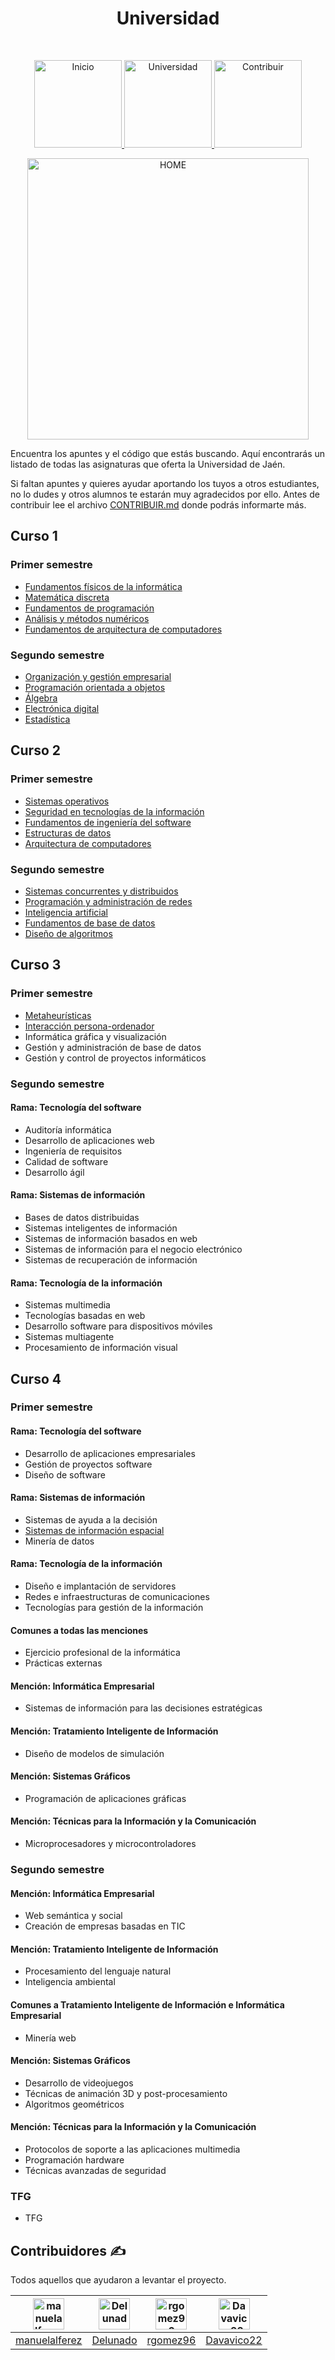 <h1 align="center"> Universidad </h1> <br>
<p align="center">
          <a 		href="../README.md">
  <img alt="Inicio" title="Inicio" src="../imagenes/boton-inicio.png" width="140">
  </a>
      <a 		href="./">
  <img alt="Universidad" title="Universidad" src="../imagenes/boton-universidad.png" width="140">
  </a>
        <a 		href="../doc/CONTRIBUIR.md">
  <img alt="Contribuir" title="Contribuir" src="../imagenes/boton-contribuir.png" width="140">
  </a>
</p>
<p align="center">
    <img alt="HOME" title="HOME" src="../imagenes/universidad.png" width="450">
</p>





Encuentra los apuntes y el código que estás buscando. Aquí encontrarás un listado de todas las asignaturas que oferta la Universidad de Jaén.

 Si faltan apuntes y quieres ayudar aportando los tuyos a otros estudiantes, no lo dudes y otros alumnos te estarán muy agradecidos por ello. Antes de contribuir lee el archivo [CONTRIBUIR.md](https://github.com/Stuja/stuja/blob/master/doc/CONTRIBUIR.md) donde podrás informarte más.



## Curso 1 



### Primer semestre

- [Fundamentos físicos de la informática](Curso%201/1º%20Cuatrimestre/Fundamentos%20Físicos%20de%20la%20Informática)
- [Matemática discreta](Curso%201/1º%20Cuatrimestre/Matemática%20Discreta)
- [Fundamentos de programación](Curso%201/1º%20Cuatrimestre/Fundamentos%20de%20la%20programación)
- [Análisis y métodos numéricos](Curso%201/1º%20Cuatrimestre/Análisis%20y%20Métodos%20Numéricos)
- [Fundamentos de arquitectura de computadores](Curso%201/1º%20Cuatrimestre/Fundamentos%20de%20Arquitectura%20de%20Computadores)



### Segundo semestre

- [Organización y gestión empresarial ](Curso%201/2º%20Cuatrimestre/Organización%20y%20Gestión%20Empresarial)
- [Programación orientada a objetos](Curso%201/2º%20Cuatrimestre/Programación%20Orientada%20a%20Objetos) 
- [Álgebra](Curso%201/2º%20Cuatrimestre/Álgebra) 
- [Electrónica digital](Curso%201/2º%20Cuatrimestre/Electrónica%20Digital) 
- [Estadística](Curso%201/2º%20Cuatrimestre/Estadística)



## Curso 2



### Primer semestre

- [Sistemas operativos](Curso%202/1º%20Cuatrimestre/Sistemas%20Operativos)
- [Seguridad en tecnologías de la información](Curso%202/1º%20Cuatrimestre/Seguridad%20en%20Tecnologías%20de%20la%20Información)
- [Fundamentos de ingeniería del software](Curso%202/1º%20Cuatrimestre/Fundamentos%20de%20Ingeniería%20del%20Software)
- [Estructuras de datos](Curso%202/1º%20Cuatrimestre/Estructuras%20de%20datos) 
- [Arquitectura de computadores](Curso%202/1º%20Cuatrimestre/Arquitectura%20de%20Computadores)



### Segundo semestre

- [Sistemas concurrentes y distribuidos](Curso%202/2º%20Cuatrimestre/Sistemas%20concurrentes%20y%20distribuidos) 
- [Programación y administración de redes](Curso%202/2º%20Cuatrimestre/Programación%20y%20Administración%20de%20Redes)
- [Inteligencia artificial](Curso%202/2º%20Cuatrimestre/Inteligencia%20Artificial) 
- [Fundamentos de base de datos](Curso%202/2º%20Cuatrimestre/Fundamentos%20de%20bases%20de%20datos) 
- [Diseño de algoritmos ](Curso%202/2º%20Cuatrimestre/Diseño%20de%20algoritmos)



## Curso 3



### Primer semestre

- [Metaheurísticas](Curso%203/1º%20Cuatrimestre/Metaheurísticas)
- [Interacción persona-ordenador](Curso%203/1º%20Cuatrimestre/Interacción%20persona-ordenador)
- Informática gráfica y visualización
- Gestión y administración de base de datos 
- Gestión y control de proyectos informáticos 



### Segundo semestre

#### Rama: Tecnología del software

- Auditoría informática 
- Desarrollo de aplicaciones web
- Ingeniería de requisitos
- Calidad de software 
- Desarrollo ágil

#### Rama: Sistemas de información 

- Bases de datos distribuidas
- Sistemas inteligentes de información 
- Sistemas de información basados en web 
- Sistemas de información para el negocio electrónico
- Sistemas de recuperación de información 

#### Rama: Tecnología de la información

- Sistemas multimedia 
- Tecnologías basadas en web 
- Desarrollo software para dispositivos móviles
- Sistemas multiagente
- Procesamiento de información visual 



## Curso 4



### Primer semestre

#### Rama: Tecnología del software

- Desarrollo de aplicaciones empresariales 
- Gestión de proyectos software
- Diseño de software

#### Rama: Sistemas de información 

- Sistemas de ayuda a la decisión
- [Sistemas de información espacial](Curso%204/1º%20Cuatrimestre/Sistemas%20de%20Información/Sistemas%20De%20Información%20Espacial/Sistemas%20De%20Información%20Espacial) 
- Minería de datos

#### Rama: Tecnología de la información

- Diseño e implantación de servidores
- Redes e infraestructuras de comunicaciones 
- Tecnologías para gestión de la información

#### Comunes a todas las menciones

- Ejercicio profesional de la informática
- Prácticas externas

#### Mención: Informática Empresarial

- Sistemas de información para las decisiones estratégicas

#### Mención: Tratamiento Inteligente de Información

- Diseño de modelos de simulación

#### Mención: Sistemas Gráficos

- Programación de aplicaciones gráficas

#### Mención: Técnicas para la Información y la Comunicación

- Microprocesadores y microcontroladores



### Segundo semestre

#### Mención: Informática Empresarial

- Web semántica y social
- Creación de empresas basadas en TIC

#### Mención: Tratamiento Inteligente de Información

- Procesamiento del lenguaje natural
- Inteligencia ambiental

#### Comunes a Tratamiento Inteligente de Información e Informática Empresarial
- Minería web

#### Mención: Sistemas Gráficos

- Desarrollo de videojuegos
- Técnicas de animación 3D y post-procesamiento
- Algoritmos geométricos

#### Mención: Técnicas para la Información y la Comunicación

- Protocolos de soporte a las aplicaciones multimedia
- Programación hardware
- Técnicas avanzadas de seguridad

### TFG

- TFG

## Contribuidores ✍️

Todos aquellos que ayudaron a levantar el proyecto.


| <img alt="manuelalferez" src="https://avatars1.githubusercontent.com/u/38152841?s=400&amp" width="50"> | <img alt="Delunado" src="https://avatars0.githubusercontent.com/u/11133623?s=400&v=4" width="50"> | <img alt="rgomez96" src="https://avatars3.githubusercontent.com/u/50320963?s=400&v=4" width="50"> | <img alt="Davavico22" src="https://avatars0.githubusercontent.com/u/57295165?s=400&u=e12594f20ed0f40e56be958eb12622e04e4f1854&v=4" width="50"> |
| ------------------------------------------------------------ | ------------------------------------------------------------ | ------------------------------------------------------------ | ------------------------------------------------------------ |
| [manuelalferez](https://github.com/manuelalferez)            | [Delunado](https://github.com/Delunado)                      | [rgomez96](https://github.com/rgomez96)                      | [Davavico22](https://github.com/Davavico22)|




